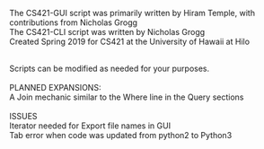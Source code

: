 The CS421-GUI script was primarily written by Hiram Temple, with contributions from Nicholas Grogg <br>
The CS421-CLI script was written by Nicholas Grogg <br>
Created Spring 2019 for CS421 at the University of Hawaii at Hilo <br>

<br>
Scripts can be modified as needed for your purposes. <br>

<br>
PLANNED EXPANSIONS: <br>
A Join mechanic similar to the Where line in the Query sections <br>

<br>
ISSUES <br>
Iterator needed for Export file names in GUI <br>
Tab error when code was updated from python2 to Python3